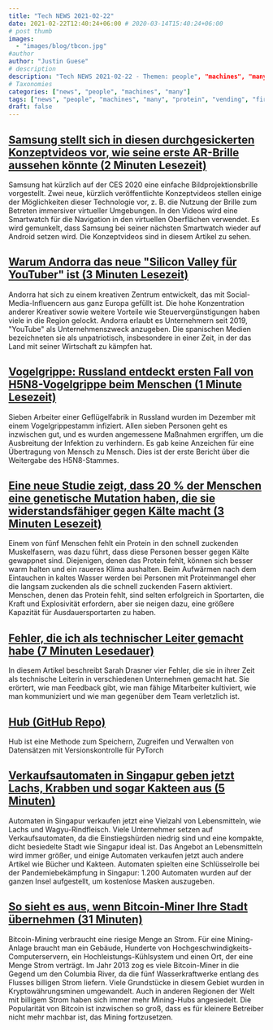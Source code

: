 ```yaml
---
title: "Tech NEWS 2021-02-22"
date: 2021-02-22T12:40:24+06:00 # 2020-03-14T15:40:24+06:00
# post thumb
images:
  - "images/blog/tbcon.jpg"
#author
author: "Justin Guese"
# description
description: "Tech NEWS 2021-02-22 - Themen: people", "machines", "many"
# Taxonomies
categories: ["news", "people", "machines", "many"]
tags: ["news", "people", "machines", "many", "protein", "vending", "first"]
draft: false
---
```


## [Samsung stellt sich in diesen durchgesickerten Konzeptvideos vor, wie seine erste AR-Brille aussehen könnte (2 Minuten Lesezeit)](https://www.theverge.com/circuitbreaker/2021/2/21/22294216/samsung-glasses-lite-ar-next-wearable-computing-concept-leak)

 Samsung hat kürzlich auf der CES 2020 eine einfache Bildprojektionsbrille vorgestellt. Zwei neue, kürzlich veröffentlichte Konzeptvideos stellen einige der Möglichkeiten dieser Technologie vor, z. B. die Nutzung der Brille zum Betreten immersiver virtueller Umgebungen. In den Videos wird eine Smartwatch für die Navigation in den virtuellen Oberflächen verwendet. Es wird gemunkelt, dass Samsung bei seiner nächsten Smartwatch wieder auf Android setzen wird. Die Konzeptvideos sind in diesem Artikel zu sehen.

## [Warum Andorra das neue "Silicon Valley für YouTuber" ist (3 Minuten Lesezeit)](https://nypost.com/2021/02/19/why-andorra-is-the-new-silicon-valley-for-youtubers/)

 Andorra hat sich zu einem kreativen Zentrum entwickelt, das mit Social-Media-Influencern aus ganz Europa gefüllt ist. Die hohe Konzentration anderer Kreativer sowie weitere Vorteile wie Steuervergünstigungen haben viele in die Region gelockt. Andorra erlaubt es Unternehmern seit 2019, "YouTube" als Unternehmenszweck anzugeben. Die spanischen Medien bezeichneten sie als unpatriotisch, insbesondere in einer Zeit, in der das Land mit seiner Wirtschaft zu kämpfen hat.

## [Vogelgrippe: Russland entdeckt ersten Fall von H5N8-Vogelgrippe beim Menschen (1 Minute Lesezeit)](https://www.bbc.com/news/world-europe-56140270)

 Sieben Arbeiter einer Geflügelfabrik in Russland wurden im Dezember mit einem Vogelgrippestamm infiziert. Allen sieben Personen geht es inzwischen gut, und es wurden angemessene Maßnahmen ergriffen, um die Ausbreitung der Infektion zu verhindern. Es gab keine Anzeichen für eine Übertragung von Mensch zu Mensch. Dies ist der erste Bericht über die Weitergabe des H5N8-Stammes.

## [Eine neue Studie zeigt, dass 20 % der Menschen eine genetische Mutation haben, die sie widerstandsfähiger gegen Kälte macht (3 Minuten Lesezeit)](https://www.psychnewsdaily.com/new-study-finds-20-of-people-have-a-genetic-mutation-that-provides-resilience-to-the-cold/)

 Einem von fünf Menschen fehlt ein Protein in den schnell zuckenden Muskelfasern, was dazu führt, dass diese Personen besser gegen Kälte gewappnet sind. Diejenigen, denen das Protein fehlt, können sich besser warm halten und ein raueres Klima aushalten. Beim Aufwärmen nach dem Eintauchen in kaltes Wasser werden bei Personen mit Proteinmangel eher die langsam zuckenden als die schnell zuckenden Fasern aktiviert. Menschen, denen das Protein fehlt, sind selten erfolgreich in Sportarten, die Kraft und Explosivität erfordern, aber sie neigen dazu, eine größere Kapazität für Ausdauersportarten zu haben.

## [Fehler, die ich als technischer Leiter gemacht habe (7 Minuten Lesedauer)](https://css-tricks.com/mistakes-ive-made-as-an-engineering-manager/)

 In diesem Artikel beschreibt Sarah Drasner vier Fehler, die sie in ihrer Zeit als technische Leiterin in verschiedenen Unternehmen gemacht hat. Sie erörtert, wie man Feedback gibt, wie man fähige Mitarbeiter kultiviert, wie man kommuniziert und wie man gegenüber dem Team verletzlich ist.

## [Hub (GitHub Repo)](https://github.com/activeloopai/Hub)

 Hub ist eine Methode zum Speichern, Zugreifen und Verwalten von Datensätzen mit Versionskontrolle für PyTorch

## [Verkaufsautomaten in Singapur geben jetzt Lachs, Krabben und sogar Kakteen aus (5 Minuten)](https://www.bbc.com/news/business-56066064)

 Automaten in Singapur verkaufen jetzt eine Vielzahl von Lebensmitteln, wie Lachs und Wagyu-Rindfleisch. Viele Unternehmer setzen auf Verkaufsautomaten, da die Einstiegshürden niedrig sind und eine kompakte, dicht besiedelte Stadt wie Singapur ideal ist. Das Angebot an Lebensmitteln wird immer größer, und einige Automaten verkaufen jetzt auch andere Artikel wie Bücher und Kakteen. Automaten spielten eine Schlüsselrolle bei der Pandemiebekämpfung in Singapur: 1.200 Automaten wurden auf der ganzen Insel aufgestellt, um kostenlose Masken auszugeben.

## [So sieht es aus, wenn Bitcoin-Miner Ihre Stadt übernehmen (31 Minuten)](https://www.politico.eu/article/this-is-what-happens-when-bitcoin-miners-take-over-your-town/)

 Bitcoin-Mining verbraucht eine riesige Menge an Strom. Für eine Mining-Anlage braucht man ein Gebäude, Hunderte von Hochgeschwindigkeits-Computerservern, ein Hochleistungs-Kühlsystem und einen Ort, der eine Menge Strom verträgt. Im Jahr 2013 zog es viele Bitcoin-Miner in die Gegend um den Columbia River, da die fünf Wasserkraftwerke entlang des Flusses billigen Strom liefern. Viele Grundstücke in diesem Gebiet wurden in Kryptowährungsminen umgewandelt. Auch in anderen Regionen der Welt mit billigem Strom haben sich immer mehr Mining-Hubs angesiedelt. Die Popularität von Bitcoin ist inzwischen so groß, dass es für kleinere Betreiber nicht mehr machbar ist, das Mining fortzusetzen.


